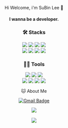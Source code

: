 <div align="center">

 <p>
   Hi Welcome, i'm SuBin Lee 👋 

  #### I wanna be a developer.  
 </p>


### 🛠️ Stacks 
<!-- <img src="https://img.shields.io/badge/아이콘내용-바탕색?style=flat&logo=로고이름&logoColor=white"/> -->
<p>
  <img src="https://img.shields.io/badge/Java-007396?style=flat-square&logo=Java&logoColor=white"/> 
  <img src="https://img.shields.io/badge/JavaScript-F7DF1E?style=flat-square&logo=JavaScript&logoColor=white"/>  
  <img src="https://img.shields.io/badge/HTML5-E34F26?style=flat-square&logo=HTML5&logoColor=white"/> 
  <img src="https://img.shields.io/badge/CSS3-1572B6?style=flat-square&logo=CSS3&logoColor=white"/> </br>
  <img src="https://img.shields.io/badge/styled components-DB7093?style=flat-square&logo=styled-components&logoColor=white"/> 
  <img src="https://img.shields.io/badge/SPRINGBOOT-6DB33F?style=flat-square&logo=SPRINGBOOT&logoColor=white"/> 
  <img src="https://img.shields.io/badge/ORACLE-F80000?style=flat-square&logo=ORACLE&logoColor=white"/> 
  <img src="https://img.shields.io/badge/MYSQL-4479A1?style=flat-square&logo=MYSQL&logoColor=white"/>
</p>


### 💪🏼 Tools 

 <p>
  <img src="https://img.shields.io/badge/Visual Studio Code-007ACC?style=flat-square&logo=Visual Studio Code&logoColor=white"/>  
  <img src="https://img.shields.io/badge/Eclipse IDE-2C2255?style=flat-square&logo=Eclipse IDE&logoColor=white"/> 
  <img src="https://img.shields.io/badge/IntelliJ IDEA-000000?style=flat-square&logo=IntelliJ IDEA&logoColor=white"/> </br>
  <img src="https://img.shields.io/badge/GitHub-181717?style=flat-square&logo=GitHub&logoColor=white"/> 
  <img src="https://img.shields.io/badge/Bootstrap-7952B3?style=flat-square&logo=Bootstrap&logoColor=white"/> 
  <img src="https://img.shields.io/badge/Amazon Aws-232F3E?style=flat-square&logo=Amazon Aws&logoColor=white"/> 
  <img src="https://img.shields.io/badge/Notion-000000?style=flat-square&logo=Notion&logoColor=white"/>
 </p>

🐱 About Me

[![Gmail Badge](https://img.shields.io/badge/Gmail-d14836?style=flat-square&logo=Gmail&logoColor=white&link=mailto:ljd0004@gmail.com)](ljd0004@gmail.com)
<!--   [![Notion Badge](https://img.shields.io/badge/Notion-000000?style=flat-square&logo=Notion&logoColor=white&link=https://joyous-pansy-314.notion.site/1612a809df194bb892e7dc0f4947c300)](https://joyous-pansy-314.notion.site/1612a809df194bb892e7dc0f4947c300) -->

<!-- <img src="https://github-readme-stats.vercel.app/api/top-langs/?username=본인아이디&layout=compact"><br><br>
<img src="https://github-readme-stats.vercel.app/api?username=본인아이디&show_icons=true"> -->
<img src="https://github-readme-stats.vercel.app/api/top-langs/?username=Subineee9479&layout=compact"><br><br>
<img src="https://github-readme-stats.vercel.app/api?username=Subineee9479&show_icons=true">

</div>
